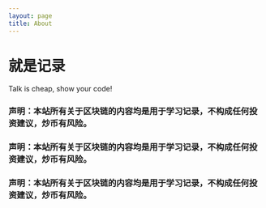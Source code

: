 ```yaml
---
layout: page
title: About
---
```


# 就是记录

Talk is cheap, show your code!







### 声明：本站所有关于区块链的内容均是用于学习记录，不构成任何投资建议，炒币有风险。

### 声明：本站所有关于区块链的内容均是用于学习记录，不构成任何投资建议，炒币有风险。

### 声明：本站所有关于区块链的内容均是用于学习记录，不构成任何投资建议，炒币有风险。



